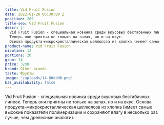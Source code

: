 ```yaml
---
title: Vid Fruit Fusion
date: 2022-01-20 06:30:00 Z
position: 209
title-seo: Vid Fruit Fusion
descr: |-
  Vid Fruit Fusion - cпециальная новинка среди вкусовых бестабачных линеек.
  Теперь они приятны не только на запах, но и на вкус.
  Основа продукта-микрокристаллическая целлюлоза из хлопка (имеет самые высокие показатели полимеризации и сохраняют влагу в несколько раз лучше, чем древесные аналоги).
product-name: Vid Fruit Fusion
nicotine: 12
portions: 20
gram: 14
price: 3200
brand: Other brands
taste: Фрукты
image: "/uploads/14-80ddd0.png"
has_availability: false
---
```


Vid Fruit Fusion - cпециальная новинка среди вкусовых бестабачных линеек.
Теперь они приятны не только на запах, но и на вкус.
Основа продукта-микрокристаллическая целлюлоза из хлопка (имеет самые высокие показатели полимеризации и сохраняют влагу в несколько раз лучше, чем древесные аналоги).